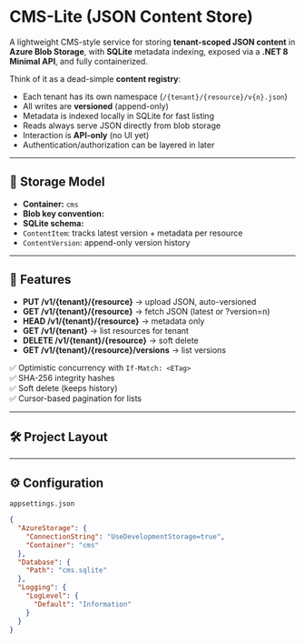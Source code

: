 # CMS-Lite (JSON Content Store)

A lightweight CMS-style service for storing **tenant-scoped JSON content** in **Azure Blob Storage**, with **SQLite** metadata indexing, exposed via a **.NET 8 Minimal API**, and fully containerized.

Think of it as a dead-simple **content registry**:  
- Each tenant has its own namespace (`/{tenant}/{resource}/v{n}.json`)  
- All writes are **versioned** (append-only)  
- Metadata is indexed locally in SQLite for fast listing  
- Reads always serve JSON directly from blob storage  
- Interaction is **API-only** (no UI yet)  
- Authentication/authorization can be layered in later

---

## 📂 Storage Model

- **Container:** `cms`
- **Blob key convention:**  
- **SQLite schema:**
- `ContentItem`: tracks latest version + metadata per resource  
- `ContentVersion`: append-only version history  

---

## 🚀 Features

- **PUT /v1/{tenant}/{resource}** → upload JSON, auto-versioned  
- **GET /v1/{tenant}/{resource}** → fetch JSON (latest or ?version=n)  
- **HEAD /v1/{tenant}/{resource}** → metadata only  
- **GET /v1/{tenant}** → list resources for tenant  
- **DELETE /v1/{tenant}/{resource}** → soft delete  
- **GET /v1/{tenant}/{resource}/versions** → list versions  

✅ Optimistic concurrency with `If-Match: <ETag>`  
✅ SHA-256 integrity hashes  
✅ Soft delete (keeps history)  
✅ Cursor-based pagination for lists  

---

## 🛠️ Project Layout
---

## ⚙️ Configuration

`appsettings.json`

```json
{
  "AzureStorage": {
    "ConnectionString": "UseDevelopmentStorage=true",
    "Container": "cms"
  },
  "Database": {
    "Path": "cms.sqlite"
  },
  "Logging": {
    "LogLevel": {
      "Default": "Information"
    }
  }
}